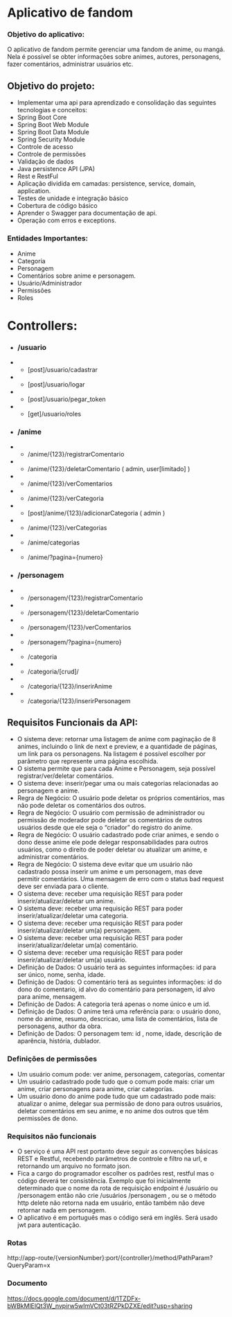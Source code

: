 # Aplicativo de fandom
### Objetivo do aplicativo:
O aplicativo de fandom permite gerenciar uma fandom de anime, ou mangá. Nela é possível se obter informações sobre animes, autores, personagens, fazer comentários, administrar usuários etc.

## Objetivo do projeto:
 - Implementar uma api para aprendizado e consolidação das seguintes tecnologias e conceitos: 
 - Spring Boot Core
 - Spring Boot Web Module
 - Spring Boot Data Module
 - Spring Security Module
 - Controle de acesso
 - Controle de permissões
 - Validação de dados
 - Java persistence API (JPA)
 - Rest e RestFul
 - Aplicação dividida em camadas: persistence, service, domain, application.
 - Testes de unidade e integração básico
 - Cobertura de código básico
 - Aprender o Swagger para documentação de api.
 - Operação com erros e exceptions.

### Entidades Importantes:
 - Anime
 - Categoria
 - Personagem
 - Comentários sobre anime e personagem.
 - Usuário/Administrador
 - Permissões
 - Roles


# Controllers:
 - ### /usuario
 -  - [post]/usuario/cadastrar
 -  - [post]/usuario/logar
 -  - [post]/usuario/pegar_token
 -  - [get]/usuario/roles
 - ### /anime
 -  - /anime/{123}/registrarComentario 
 -  - /anime/{123}/deletarComentario ( admin, user[limitado] )
 -  - /anime/{123}/verComentarios 
 -  - /anime/{123}/verCategoria 
 -  - [post]/anime/{123}/adicionarCategoria ( admin )
 -  - /anime/{123}/verCategorias 
 -  - /anime/categorias 
 -  - /anime/?pagina={numero} 
 - ### /personagem
 - -  /personagem/{123}/registrarComentario 
 - - /personagem/{123}/deletarComentario
 - - /personagem/{123}/verComentarios 
 -  - /personagem/?pagina={numero}
 -  - /categoria
 -  - /categoria/[crud]/
 -  - /categoria/{123}/inserirAnime
 -  - /categoria/{123}/inserirPersonagem

## Requisitos Funcionais da API:
 - O sistema deve: retornar uma listagem de anime com paginação de 8 animes, incluindo o link de next e preview, e a quantidade de páginas, um link para os personagens.  Na listagem é possível escolher por parâmetro que represente uma página escolhida.
 - O sistema permite que para cada Anime e Personagem, seja possível registrar/ver/deletar comentários.
 - O sistema deve: inserir/pegar uma ou mais categorias relacionadas ao personagem e anime.
 - Regra de Negócio: O usuário pode deletar os próprios comentários, mas não pode deletar os comentários dos outros.
 - Regra de Negócio: O usuário com permissão de administrador ou permissão de moderador pode deletar os comentários de outros usuários desde que ele seja o “criador” do registro do anime. 
 - Regra de Negócio: O usuário cadastrado pode criar animes, e sendo o dono desse anime ele pode delegar responsabilidades para outros usuários, como o direito de poder deletar ou atualizar um anime, e administrar comentários.
 - Regra de Negócio: O sistema deve evitar que um usuário não cadastrado possa inserir um anime e um personagem, mas deve permitir comentários. Uma mensagem de erro com o status bad request deve ser enviada para o cliente.
 - O sistema deve: receber uma requisição REST para poder inserir/atualizar/deletar um anime.
 - O sistema deve: receber uma  requisição REST para poder inserir/atualizar/deletar uma categoria.
 - O sistema deve: receber uma  requisição REST para poder inserir/atualizar/deletar um(a) personagem.
 - O sistema deve: receber uma  requisição REST para poder inserir/atualizar/deletar um(a) comentário.
 - O sistema deve: receber uma  requisição REST para poder inserir/atualizar/deletar um(a) usuário.
 - Definição de Dados: O usuário terá as seguintes informações: id para ser único, nome, senha, idade.
 - Definição de Dados: O comentário terá as seguintes informações: id do dono do comentario, id alvo do comentário para personagem, id alvo para anime, mensagem.
 - Definição de Dados: A categoria terá apenas o nome único e um id.
 - Definição de Dados: O anime terá uma referência para: o usuário dono, nome do anime,  resumo, descricao, uma lista de comentários, lista de personagens, author da obra.
 - Definição de Dados: O personagem tem: id , nome, idade, descrição de aparência,  história, dublador.

###  Definições de permissões
 - Um usuário comum pode: ver anime, personagem, categorías, comentar
 - Um usuário cadastrado pode tudo que o comum pode mais: criar um anime, criar personagens para anime, criar categorías.
 - Um usuário dono do anime pode tudo que um cadastrado pode mais: atualizar o anime, delegar sua permissão de dono para outros usuários, deletar comentários em seu anime, e no anime dos outros que têm permissões de dono.

### Requisitos não funcionais
 - O serviço é uma API rest portanto deve seguir as convenções básicas REST e Restful, recebendo parâmetros de controle e filtro na url, e retornando um arquivo no formato json.
 - Fica a cargo do programador escolher os padrões rest, restful mas o código deverá ter consistência. Exemplo que foi inicialmente determinado que o nome da rota de requisição endpoint é /usuário ou /personagem então não crie /usuários /personagem , ou se o método http delete não retorna nada em usuário, então também não deve retornar nada em personagem.
 - O aplicativo é em português mas o código será em inglês.
Será usado jwt para autenticação.

### Rotas
http://app-route/{versionNumber}:port/{controller}/method/PathParam?QueryParam=x

### Documento
https://docs.google.com/document/d/1TZDFx-bWBkMlElQt3W_nvpirw5wImVCt03tRZPkDZXE/edit?usp=sharing
